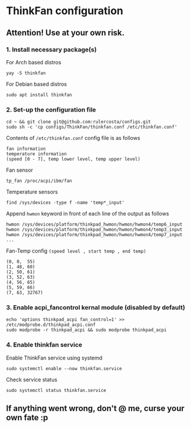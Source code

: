 # ThinkFan configuration

## Attention! Use at your own risk.

### 1. Install necessary package(s)

For Arch based distros

    yay -S thinkfan


For Debian based distros

    sudo apt install thinkfan

### 2. Set-up the configuration file

    cd ~ && git clone git@github.com:rulercosta/configs.git
    sudo sh -c 'cp configs/ThinkFan/thinkfan.conf /etc/thinkfan.conf'

Contents of `/etc/thinkfan.conf` config file is as follows

    fan information
    temperature information
    (speed [0 - 7], temp lower level, temp upper level)

Fan sensor

    tp_fan /proc/acpi/ibm/fan

Temperature sensors

    find /sys/devices -type f -name 'temp*_input'

Append `hwmon` keyword in front of each line of the output as follows

    hwmon /sys/devices/platform/thinkpad_hwmon/hwmon/hwmon4/temp6_input
    hwmon /sys/devices/platform/thinkpad_hwmon/hwmon/hwmon4/temp3_input
    hwmon /sys/devices/platform/thinkpad_hwmon/hwmon/hwmon4/temp7_input
    ...

Fan-Temp config `(speed level , start temp , end temp)`

    (0, 0,  55)
    (1, 48, 60)
    (2, 50, 61)
    (3, 52, 63)
    (4, 56, 65)
    (5, 59, 66)
    (7, 63, 32767)

### 3. Enable acpi_fancontrol kernal module (disabled by default)

    echo 'options thinkpad_acpi fan_control=1' >> /etc/modprobe.d/thinkpad_acpi.conf
    sudo modprobe -r thinkpad_acpi && sudo modprobe thinkpad_acpi

### 4. Enable thinkfan service

Enable ThinkFan service using systemd

    sudo systemctl enable --now thinkfan.service
    
Check service status

    sudo systemctl status thinkfan.service

## If anything went wrong, don't @ me, curse your own fate :p
